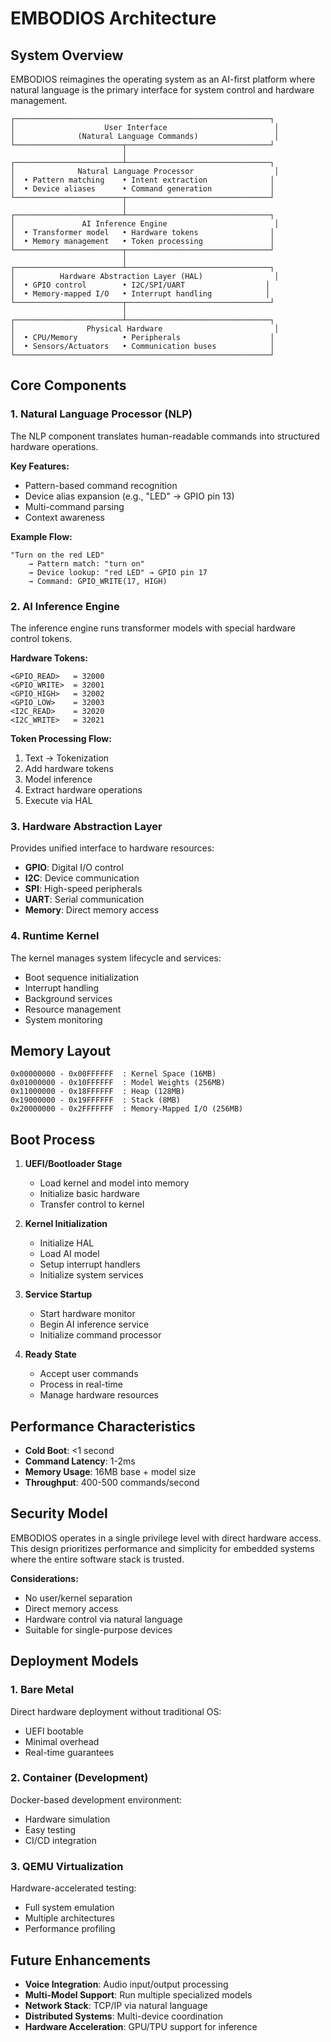 # EMBODIOS Architecture

## System Overview

EMBODIOS reimagines the operating system as an AI-first platform where natural language is the primary interface for system control and hardware management.

```
┌─────────────────────────────────────────────────────────┐
│                    User Interface                        │
│              (Natural Language Commands)                 │
└────────────────────────┬────────────────────────────────┘
                         │
┌────────────────────────┴────────────────────────────────┐
│              Natural Language Processor                  │
│  • Pattern matching    • Intent extraction              │
│  • Device aliases      • Command generation             │
└────────────────────────┬────────────────────────────────┘
                         │
┌────────────────────────┴────────────────────────────────┐
│               AI Inference Engine                        │
│  • Transformer model   • Hardware tokens                │
│  • Memory management   • Token processing               │
└────────────────────────┬────────────────────────────────┘
                         │
┌────────────────────────┴────────────────────────────────┐
│          Hardware Abstraction Layer (HAL)                │
│  • GPIO control        • I2C/SPI/UART                  │
│  • Memory-mapped I/O   • Interrupt handling            │
└────────────────────────┬────────────────────────────────┘
                         │
┌────────────────────────┴────────────────────────────────┐
│                Physical Hardware                         │
│  • CPU/Memory          • Peripherals                    │
│  • Sensors/Actuators   • Communication buses            │
└─────────────────────────────────────────────────────────┘
```

## Core Components

### 1. Natural Language Processor (NLP)

The NLP component translates human-readable commands into structured hardware operations.

**Key Features:**
- Pattern-based command recognition
- Device alias expansion (e.g., "LED" → GPIO pin 13)
- Multi-command parsing
- Context awareness

**Example Flow:**
```
"Turn on the red LED" 
    → Pattern match: "turn on"
    → Device lookup: "red LED" → GPIO pin 17
    → Command: GPIO_WRITE(17, HIGH)
```

### 2. AI Inference Engine

The inference engine runs transformer models with special hardware control tokens.

**Hardware Tokens:**
```
<GPIO_READ>   = 32000
<GPIO_WRITE>  = 32001
<GPIO_HIGH>   = 32002
<GPIO_LOW>    = 32003
<I2C_READ>    = 32020
<I2C_WRITE>   = 32021
```

**Token Processing Flow:**
1. Text → Tokenization
2. Add hardware tokens
3. Model inference
4. Extract hardware operations
5. Execute via HAL

### 3. Hardware Abstraction Layer

Provides unified interface to hardware resources:

- **GPIO**: Digital I/O control
- **I2C**: Device communication
- **SPI**: High-speed peripherals
- **UART**: Serial communication
- **Memory**: Direct memory access

### 4. Runtime Kernel

The kernel manages system lifecycle and services:

- Boot sequence initialization
- Interrupt handling
- Background services
- Resource management
- System monitoring

## Memory Layout

```
0x00000000 - 0x00FFFFFF  : Kernel Space (16MB)
0x01000000 - 0x10FFFFFF  : Model Weights (256MB)
0x11000000 - 0x18FFFFFF  : Heap (128MB)
0x19000000 - 0x19FFFFFF  : Stack (8MB)
0x20000000 - 0x2FFFFFFF  : Memory-Mapped I/O (256MB)
```

## Boot Process

1. **UEFI/Bootloader Stage**
   - Load kernel and model into memory
   - Initialize basic hardware
   - Transfer control to kernel

2. **Kernel Initialization**
   - Initialize HAL
   - Load AI model
   - Setup interrupt handlers
   - Initialize system services

3. **Service Startup**
   - Start hardware monitor
   - Begin AI inference service
   - Initialize command processor

4. **Ready State**
   - Accept user commands
   - Process in real-time
   - Manage hardware resources

## Performance Characteristics

- **Cold Boot**: <1 second
- **Command Latency**: 1-2ms
- **Memory Usage**: 16MB base + model size
- **Throughput**: 400-500 commands/second

## Security Model

EMBODIOS operates in a single privilege level with direct hardware access. This design prioritizes performance and simplicity for embedded systems where the entire software stack is trusted.

**Considerations:**
- No user/kernel separation
- Direct memory access
- Hardware control via natural language
- Suitable for single-purpose devices

## Deployment Models

### 1. Bare Metal
Direct hardware deployment without traditional OS:
- UEFI bootable
- Minimal overhead
- Real-time guarantees

### 2. Container (Development)
Docker-based development environment:
- Hardware simulation
- Easy testing
- CI/CD integration

### 3. QEMU Virtualization
Hardware-accelerated testing:
- Full system emulation
- Multiple architectures
- Performance profiling

## Future Enhancements

- **Voice Integration**: Audio input/output processing
- **Multi-Model Support**: Run multiple specialized models
- **Network Stack**: TCP/IP via natural language
- **Distributed Systems**: Multi-device coordination
- **Hardware Acceleration**: GPU/TPU support for inference